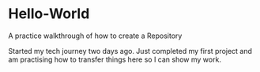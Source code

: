 # Hello-World
A practice walkthrough of how to create a Repository

Started my tech journey two days ago.  Just completed my first project and am practising how to transfer things here so I can show my work.
